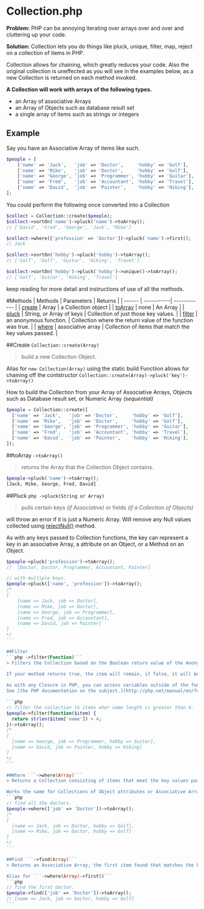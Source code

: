 # Collection.php
**Problem:** PHP can be annoying iterating over arrays over and over and cluttering up your code.

**Solution:** Collection lets you do things like pluck, unique, filter, map, reject on a collection of items in PHP. 

Collection allows for chaining, which greatly reduces your code. Also the original collection is uneffected as you will see in the examples below, as a new Collection is returned on each method invoked.

**A Collection will work with arrays of the following types.**

- an Array of associative Arrays
- an Array of Objects such as database result set
- a single array of items such as strings or integers

## Example
Say you have an Associative Array of items like such. 

```php
$people = [
    ['name' => 'Jack',   'job' => 'Doctor',     'hobby' => 'Golf'], 
    ['name' => 'Mike',   'job' => 'Doctor',     'hobby' => 'Golf'], 
    ['name' => 'George', 'job' => 'Programmer', 'hobby' => 'Guitar'],
    ['name' => 'Fred',   'job' => 'Accountant', 'hobby' => 'Travel'],
    ['name' => 'David',  'job' => 'Painter',    'hobby' => 'Hiking'],
];
```

You could perform the following once converted into a Collection

```php
$collect = Collection::create($people);
$collect->sortOn('name')->pluck('name')->toArray();
// ['David', 'Fred', 'George', 'Jack', 'Mike']

$collect->where(['profession' => 'Doctor'])->pluck('name')->first();
// Jack

$collect->sortOn('hobby')->pluck('hobby')->toArray();
// ['Golf', 'Golf', 'Guitar', 'Hiking', 'Travel']

$collect->sortOn('hobby')->pluck('hobby')->unique()->toArray();
// ['Golf', 'Guitar', 'Hiking', 'Travel']
```

keep reading for more detail and instructions of use of all the methods.

#Methods
| Methods | Parameters | Returns  |
| ------  | -----------| ------------ |
| [create](#create) | Array | a Collection object |
| [toArray](#toArray) | none | An Array |
| [pluck](#pluck) | String, or Array of keys | Collection of just those key values. |
| [filter](#filter) | an anonymous function. | Collection where the return value of the function was true. |
| [where](#where) | associative array | Collection of items that match the key values passed. |


##Create ```Collection::create(Array)```
> build a new Collection Object. 

Alias for ```new Collection(Array)``` using the static build Functiion allows for chaining off the contstructor
```Collection::create(Array)->pluck('key')->toArray()```


How to build the Collection from your Array of Associative Arrays, Objects such as Database result set, or Numeric Array _(sequential)_

```php
$people = Collection::create([
  ['name' => 'Jack',   'job' => 'Doctor',     'hobby' => 'Golf'], 
  ['name' => 'Mike',   'job' => 'Doctor',     'hobby' => 'Golf'], 
  ['name' => 'George', 'job' => 'Programmer', 'hobby' => 'Guitar'],
  ['name' => 'Fred',   'job' => 'Accountant', 'hobby' => 'Travel'],
  ['name' => 'David',  'job' => 'Painter',    'hobby' => 'Hiking'],
]);
```
    
##toArray ```->toArray()```
> returns the Array that the Collection Object contains.
    
```php
$people->pluck('name')->toArray();
[Jack, Mike, George, Fred, David]
```

##Pluck 
```php ->pluck(String or Array)```
> pulls certain keys _(if Associative)_ or fields _(if a Collection of Objects)_

will throw an error if it is just a Numeric Array. Will remove any Null values collected using [rejectNull()](#rejectNull) method.

As with any keys passed to Collection functions, the key can represent a key in an associative Array, a attribute on an Object, or a Method on an Object.

````php  
$people->pluck('profession')->toArray();
//  [Doctor, Doctor, Programmer, Accountant, Painter]

// with multiple keys.
$people->pluck(['name', 'profession'])->toArray();
/*  
[
    [name => Jack, job => Doctor],
    [name => Mike, job => Doctor],
    [name => George, job => Programmer],
    [name => Fred, job => Accountant],
    [name => David, job => Painter]
]
*/
```

##Filter 
```php ->filter(Function)```
> Filters the Collection based on the Boolean return value of the Anonymous function passed. 
    
If your method returns true, the item will remain, if false, it will be removed from the returned Collection.

As with any Closure in PHP, you can access variables outside of the function using the use operator. 
See [the PHP documentation on the subject.](http://php.net/manual/en/functions.anonymous.php)

```php  
// filter the collection to items wher name length is greater than 4.
$people->filter(function($item) {
  return strlen($item['name']) > 4;
})->toArray();
/*
[
  [name => George, job => Programmer, hobby => Guitar],
  [name => David, job => Painter, hobby => Hiking]
]
*/
```

##Where ```->where(Array)```
> Returns a Collection consisting of items that meet the key values passed. 

Works the same for Collections of Object attributes or Associative Array keys.
```php    
// find all the doctors.
$people->where(['job' => 'Doctor'])->toArray();
/*
[
  [name => Jack, job => Doctor, hobby => Golf],
  [name => Mike, job => Doctor, hobby => Golf]
]
*/
```

##Find ```->find(Array)```
> Returns an Associative Array, the first item found that matches the key vals passed. 

Alias for ```->where(Array)->first()```
```php
// find the first doctor.
$people->find(['job' => 'Doctor'])->toArray(); 
// [name => Jack, job => Doctor, hobby => Golf]
```




